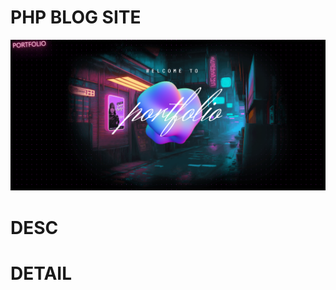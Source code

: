 # PHP BLOG SITE

<img src="https://github.com/Fitalux/Portfolio/blob/main/src/assets/image/main.png" />

# DESC


# DETAIL
